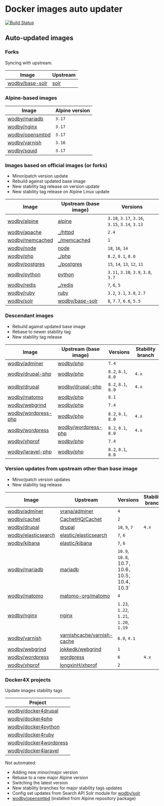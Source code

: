 # Docker images auto updater

[![Build Status](https://github.com/wodby/images/workflows/Update/badge.svg)](https://github.com/wodby/images/actions)

## Auto-updated images

### Forks

Syncing with upstream.

| Image                  | Upstream              |
|------------------------|-----------------------|
| [wodby/base-solr]      | [solr]                |

### Alpine-based images

| Image             | Alpine version |
|-------------------|----------------|
| [wodby/mariadb]   | `3.17`         |
| [wodby/nginx]     | `3.17`         |
| [wodby/opensmtpd] | `3.17`         |
| [wodby/varnish]   | `3.16`         |
| [wodby/squid]     | `3.17`         |

### Images based on official images (or forks)

- Minor/patch version update
- Rebuild against updated base image
- New stability tag release on version update
- New stability tag release on Alpine Linux update

| Image             | Upstream (base image) | Versions                                       |
|-------------------|-----------------------|------------------------------------------------|
| [wodby/alpine]    | [alpine]              | `3.18`, `3.17`, `3.16`, `3.15`, `3.14`, `3.13` |
| [wodby/apache]    | [_/httpd]             | `2.4`                                          |
| [wodby/memcached] | [_/memcached]         | `1`                                            |
| [wodby/node]      | [node]                | `18`, `16`, `14`                               |
| [wodby/php]       | [_/php]               | `8.2`, `8.1`, `8.0`                            |
| [wodby/postgres]  | [_/postgres]          | `15`, `14`, `13`, `12`, `11`                   |
| [wodby/python]    | [python]              | `3.11`, `3.10`, `3.9`, `3.8`, `3.7`            |
| [wodby/redis]     | [_/redis]             | `7`, `6`, `5`                                  |
| [wodby/ruby]      | [ruby]                | `3.2`, `3.1`, `3.0`, `2.7`                     |
| [wodby/solr]      | [wodby/base-solr]     | `8`, `7.7`, `6.6`, `5.5`                       |

### Descendant images

- Rebuild against updated base image
- Rebase to newer stability tag
- New stability tag release

| Image                 | Upstream (base image) | Versions            | Stability branch |
|-----------------------|-----------------------|---------------------|------------------|
| [wodby/adminer]       | [wodby/php]           | `7.4`               |                  |
| [wodby/drupal-php]    | [wodby/php]           | `8.2`, `8.1`, `8.0` | `4.x`            |
| [wodby/drupal]        | [wodby/drupal-php]    | `8.2`, `8.1`, `8.0` | `4.x`            |
| [wodby/matomo]        | [wodby/php]           | `8.1`               |                  |
| [wodby/webgrind]      | [wodby/php]           | `7.4`               |                  |
| [wodby/wordpress-php] | [wodby/php]           | `8.2`, `8.1`, `8.0` | `4.x`            |
| [wodby/wordpress]     | [wodby/wordpress-php] | `8.2`, `8.1`, `8.0` | `4.x`            |
| [wodby/xhprof]        | [wodby/php]           | `7.4`               |                  |
| [wodby/laravel-php]   | [wodby/php]           | `8.2`, `8.1`, `8.0` |                  |

### Version updates from upstream other than base image

- Minor/patch version updates
- New stability tag release

| Image                 | Upstream                     | Versions                                              | Stability branch |
|-----------------------|------------------------------|-------------------------------------------------------|------------------|
| [wodby/adminer]       | [vrana/adminer]              | `4`                                                   |                  |
| [wodby/cachet]        | [CachetHQ/Cachet]            | `2`                                                   |                  |
| [wodby/drupal]        | [drupal]                     | `10`, `9`, `7`                                        | `4.x`            |
| [wodby/elasticsearch] | [elastic/elasticsearch]      | `7`, `6`                                              |                  |
| [wodby/kibana]        | [elastic/kibana]             | `7`, `6`                                              |                  |
| [wodby/mariadb]       | [mariadb]                    | `10.9`, `10.8`, 10.7`, `10.6`, `10.5`, `10.4`, `10.3` |                  |
| [wodby/matomo]        | [matomo-org/matomo]          | `4`                                                   |                  |
| [wodby/nginx]         | [nginx]                      | `1.23`, `1.22`, `1.21`, `1.20`, `1.19`                |                  |
| [wodby/varnish]       | [varnishcache/varnish-cache] | `6.0`, `4.1`                                          |                  |
| [wodby/webgrind]      | [jokkedk/webgrind]           | `1`                                                   |                  |
| [wodby/wordpress]     | [wordpress]                  | `6`                                                   | `4.x`            |
| [wodby/xhprof]        | [longxinH/xhprof]            | `2`                                                   |                  |

### Docker4X projects

Update images stability tags

| Project                  |
|--------------------------|
| [wodby/docker4drupal]    |
| [wodby/docker4php]       |
| [wodby/docker4python]    |
| [wodby/docker4ruby]      |
| [wodby/docker4wordpress] |
| [wodby/docker4laravel]   |

Not automated:

- Adding new minor/major version
- Rebase to a new major Alpine version
- Switching the latest version
- New stability branches for major stability tags updates
- Config set updates from Search API Solr module for [wodby/solr]
- [wodby/opensmtpd] (installed from Alpine repository package)

[adoptium/containers]: https://github.com/adoptium/containers

[alpine]: https://github.com/gliderlabs/docker-alpine

[CachetHQ/Cachet]: https://github.com/CachetHQ/Cachet

[drupal]: https://github.com/drupal/drupal

[elastic/elasticsearch]: https://github.com/elastic/elasticsearch

[elastic/kibana]: https://github.com/elastic/kibana

[httpd]: https://github.com/docker-library/httpd

[jokkedk/webgrind]: https://github.com/jokkedk/webgrind

[mariadb]: https://github.com/docker-library/mariadb

[matomo-org/matomo]: https://github.com/matomo-org/matomo

[memcached]: https://github.com/docker-library/memcached

[nginx]: https://github.com/docker-library/nginx

[node]: https://github.com/docker-library/node

[php]: https://github.com/docker-library/php

[postgres]: https://github.com/docker-library/postgres

[python]: https://github.com/docker-library/python

[redis]: https://github.com/docker-library/redis

[ruby]: https://github.com/docker-library/ruby

[solr]: https://github.com/docker-library/solr

[varnishcache/varnish-cache]: https://github.com/varnishcache/varnish-cache

[vrana/adminer]: https://github.com/vrana/adminer

[longxinH/xhprof]: https://github.com/longxinH/xhprof

[wodby/adminer]: https://github.com/wodby/adminer

[wodby/alpine]: https://github.com/wodby/alpine

[wodby/apache]: https://github.com/wodby/apache

[_/memcached]: https://hub.docker.com/_/memcached

[_/postgres]: https://hub.docker.com/_/postgres

[_/php]: https://hub.docker.com/_/php

[_/redis]: https://hub.docker.com/_/redis

[wodby/base-solr]: https://github.com/wodby/base-solr

[wodby/cachet]: https://github.com/wodby/cachet

[wodby/docker4drupal]: https://github.com/wodby/docker4drupal

[wodby/docker4php]: https://github.com/wodby/docker4php

[wodby/docker4python]: https://github.com/wodby/docker4python

[wodby/docker4ruby]: https://github.com/wodby/docker4ruby

[wodby/docker4wordpress]: https://github.com/wodby/docker4wordpress

[wodby/docker4laravel]: https://github.com/wodby/docker4laravel

[wodby/drupal-php]: https://github.com/wodby/drupal-php

[wodby/laravel-php]: https://github.com/wodby/laravel-php

[wodby/drupal]: https://github.com/wodby/drupal

[wodby/elasticsearch]: https://github.com/wodby/elasticsearch

[_/httpd]: https://hub.docker.com/_/httpd

[wodby/kibana]: https://github.com/wodby/kibana

[wodby/mariadb]: https://github.com/wodby/mariadb

[wodby/matomo]: https://github.com/wodby/matomo

[wodby/memcached]: https://github.com/wodby/memcached

[wodby/nginx]: https://github.com/wodby/nginx

[wodby/node]: https://github.com/wodby/node

[wodby/openjdk]: https://github.com/wodby/openjdk

[wodby/opensmtpd]: https://github.com/wodby/opensmtpd

[wodby/php]: https://github.com/wodby/php

[wodby/postgres]: https://github.com/wodby/postgres

[wodby/python]: https://github.com/wodby/python

[wodby/redis]: https://github.com/wodby/redis

[wodby/ruby]: https://github.com/wodby/ruby

[wodby/solr]: https://github.com/wodby/solr

[wodby/varnish]: https://github.com/wodby/varnish

[wodby/webgrind]: https://github.com/wodby/webgrind

[wodby/wordpress-php]: https://github.com/wodby/wordpress-php

[wodby/wordpress]: https://github.com/wodby/wordpress

[wodby/xhprof]: https://github.com/wodby/xhprof

[wodby/squid]: https://github.com/wodby/squid

[wordpress]: https://github.com/WordPress/WordPress
